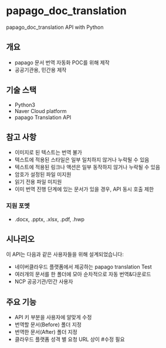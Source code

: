 # papago_doc_translation
papago_doc_translation API with Python

## 개요
- papago 문서 번역 자동화 POC를 위해 제작
- 공공기관용, 민간용 제작 
  

## 기술 스택
- Python3
- Naver Cloud platform
- papago Translation API 

## 참고 사항
- 이미지로 된 텍스트는 번역 불가
- 텍스트에 적용된 스타일은 일부 일치하지 않거나 누락될 수 있음
- 텍스트에 적용된 링크나 액션은 일부 동작하지 않거나 누락될 수 있음
- 암호가 설정된 파일 미지원
- 읽기 전용 파일 미지원
- 이미 번역 진행 단계에 있는 문서가 있을 경우, API 동시 호출 제한

### 지원 포멧
- .docx, .pptx, .xlsx, .pdf, .hwp

## 시나리오
이 API는 다음과 같은 사용자들을 위해 설계되었습니다:
- 네이버클라우드 플랫폼에서 제공하는 papago translation Test
- 여러개의 문서를 한 폴더에 모아 순차적으로 자동 번역&다운로드
- NCP 공공기관/민간 사용자
  
## 주요 기능
- API 키 부분을 사용자에 알맞게 수정
- 번역할 문서(Before) 폴더 지정
- 번역한 문서(After) 폴더 지정
- 클라우드 플랫폼 성격 별 요청 URL 상이 #수정 필요



